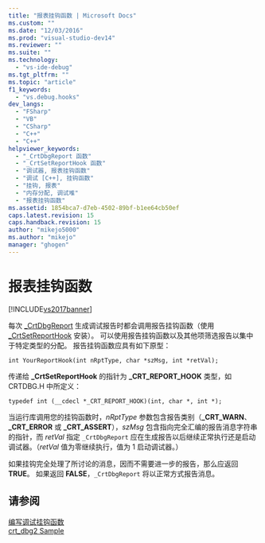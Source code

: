 ```yaml
---
title: "报表挂钩函数 | Microsoft Docs"
ms.custom: ""
ms.date: "12/03/2016"
ms.prod: "visual-studio-dev14"
ms.reviewer: ""
ms.suite: ""
ms.technology: 
  - "vs-ide-debug"
ms.tgt_pltfrm: ""
ms.topic: "article"
f1_keywords: 
  - "vs.debug.hooks"
dev_langs: 
  - "FSharp"
  - "VB"
  - "CSharp"
  - "C++"
  - "C++"
helpviewer_keywords: 
  - "_CrtDbgReport 函数"
  - "_CrtSetReportHook 函数"
  - "调试器, 报表挂钩函数"
  - "调试 [C++], 挂钩函数"
  - "挂钩, 报表"
  - "内存分配, 调试堆"
  - "报表挂钩函数"
ms.assetid: 1854bca7-d7eb-4502-89bf-b1ee64cb50ef
caps.latest.revision: 15
caps.handback.revision: 15
author: "mikejo5000"
ms.author: "mikejo"
manager: "ghogen"
---
```

# 报表挂钩函数
[!INCLUDE[vs2017banner](../code-quality/includes/vs2017banner.md)]

每次 [\_CrtDbgReport](/visual-cpp/c-runtime-library/reference/crtdbgreport-crtdbgreportw) 生成调试报告时都会调用报告挂钩函数（使用 [\_CrtSetReportHook](/visual-cpp/c-runtime-library/reference/crtsetreporthook) 安装）。  可以使用报告挂钩函数以及其他项筛选报告以集中于特定类型的分配。  报告挂钩函数应具有如下原型：  
  
```  
int YourReportHook(int nRptType, char *szMsg, int *retVal);  
```  
  
 传递给 **\_CrtSetReportHook** 的指针为 **\_CRT\_REPORT\_HOOK** 类型，如 CRTDBG.H 中所定义：  
  
```  
typedef int (__cdecl *_CRT_REPORT_HOOK)(int, char *, int *);  
```  
  
 当运行库调用您的挂钩函数时，*nRptType* 参数包含报告类别（**\_CRT\_WARN**、**\_CRT\_ERROR** 或 **\_CRT\_ASSERT**），*szMsg* 包含指向完全汇编的报告消息字符串的指针，而 *retVal* 指定 `_CrtDbgReport` 应在生成报告以后继续正常执行还是启动调试器。（*retVal* 值为零继续执行，值为 1 启动调试器。）  
  
 如果挂钩完全处理了所讨论的消息，因而不需要进一步的报告，那么应返回 **TRUE**。  如果返回 **FALSE**，`_CrtDbgReport` 将以正常方式报告消息。  
  
## 请参阅  
 [编写调试挂钩函数](../debugger/debug-hook-function-writing.md)   
 [crt\_dbg2 Sample](http://msdn.microsoft.com/zh-cn/21e1346a-6a17-4f57-b275-c76813089167)